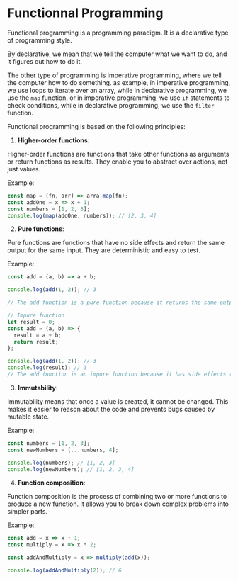 # Functionnal Programming

Functional programming is a programming paradigm. It is a declarative type of programming style.

By declarative, we mean that we tell the computer what we want to do, and it figures out how to do it.

The other type of programming is imperative programming, where we tell the computer how to do something. as example, in imperative programming, we use loops to iterate over an array, while in declarative programming, we use the `map` function. or in imperative programming, we use `if` statements to check conditions, while in declarative programming, we use the `filter` function.

Functional programming is based on the following principles:

1. **Higher-order functions**: 

Higher-order functions are functions that take other functions as arguments or return functions as results. They enable you to abstract over actions, not just values.

Example:

```javascript
const map = (fn, arr) => arra.map(fn);
const addOne = x => x + 1;
const numbers = [1, 2, 3];
console.log(map(addOne, numbers)); // [2, 3, 4]
```

2. **Pure functions**:

Pure functions are functions that have no side effects and return the same output for the same input. They are deterministic and easy to test.

Example:

```javascript
const add = (a, b) => a + b;

console.log(add(1, 2)); // 3

// The add function is a pure function because it returns the same output for the same input.

// Impure function
let result = 0;
const add = (a, b) => {
  result = a + b;
  return result;
};

console.log(add(1, 2)); // 3
console.log(result); // 3
// The add function is an impure function because it has side effects (modifying the result variable).
```

3. **Immutability**:

Immutability means that once a value is created, it cannot be changed. This makes it easier to reason about the code and prevents bugs caused by mutable state.

Example:

```javascript
const numbers = [1, 2, 3];
const newNumbers = [...numbers, 4];

console.log(numbers); // [1, 2, 3]
console.log(newNumbers); // [1, 2, 3, 4]
```

4. **Function composition**:

Function composition is the process of combining two or more functions to produce a new function. It allows you to break down complex problems into simpler parts.

Example:

```javascript
const add = x => x + 1;
const multiply = x => x * 2;

const addAndMultiply = x => multiply(add(x));

console.log(addAndMultiply(2)); // 6
```

